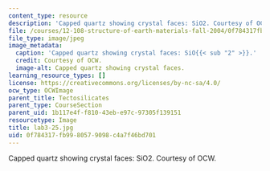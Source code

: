 ```yaml
---
content_type: resource
description: 'Capped quartz showing crystal faces: SiO2. Courtesy of OCW.'
file: /courses/12-108-structure-of-earth-materials-fall-2004/0f784317fb9980579098c4a7f46bd701_lab3-25.jpg
file_type: image/jpeg
image_metadata:
  caption: 'Capped quartz showing crystal faces: SiO{{< sub "2" >}}.'
  credit: Courtesy of OCW.
  image-alt: Capped quartz showing crystal faces.
learning_resource_types: []
license: https://creativecommons.org/licenses/by-nc-sa/4.0/
ocw_type: OCWImage
parent_title: Tectosilicates
parent_type: CourseSection
parent_uid: 1b117e4f-f810-43eb-e97c-97305f139151
resourcetype: Image
title: lab3-25.jpg
uid: 0f784317-fb99-8057-9098-c4a7f46bd701
---
```

Capped quartz showing crystal faces: SiO2. Courtesy of OCW.